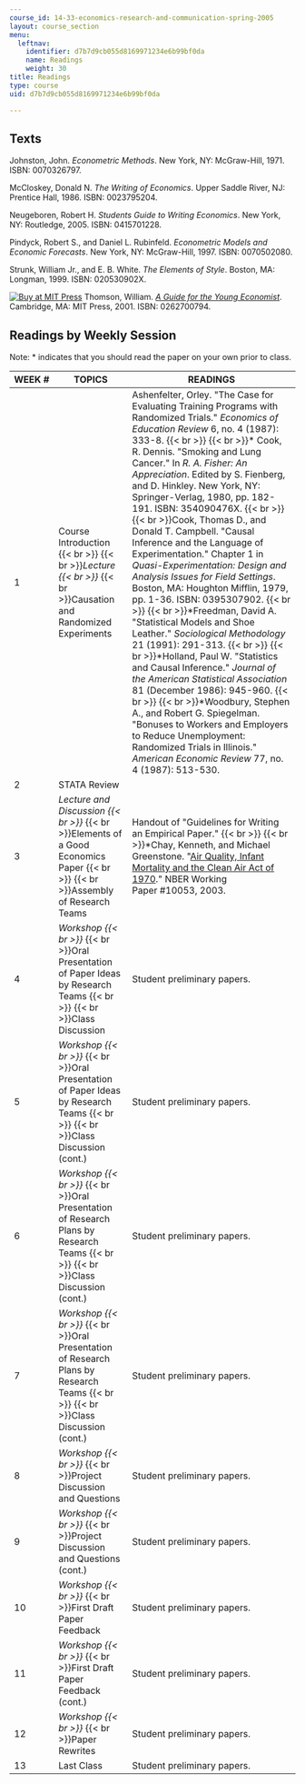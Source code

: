 ```yaml
---
course_id: 14-33-economics-research-and-communication-spring-2005
layout: course_section
menu:
  leftnav:
    identifier: d7b7d9cb055d8169971234e6b99bf0da
    name: Readings
    weight: 30
title: Readings
type: course
uid: d7b7d9cb055d8169971234e6b99bf0da

---
```


Texts
-----

Johnston, John. _Econometric Methods_. New York, NY: McGraw-Hill, 1971. ISBN: 0070326797.

McCloskey, Donald N. _The Writing of Economics_. Upper Saddle River, NJ: Prentice Hall, 1986. ISBN: 0023795204.

Neugeboren, Robert H. _Students Guide to Writing Economics_. New York, NY: Routledge, 2005. ISBN: 0415701228.

Pindyck, Robert S., and Daniel L. Rubinfeld. _Econometric Models and Economic Forecasts_. New York, NY: McGraw-Hill, 1997. ISBN: 0070502080.

Strunk, William Jr., and E. B. White. _The Elements of Style_. Boston, MA: Longman, 1999. ISBN: 020530902X.

[![Buy at MIT Press](/images/mp_logo.gif)](https://mitpress.mit.edu/0262700794) Thomson, William. [_A Guide for the Young Economist_](https://mitpress.mit.edu/0262700794). Cambridge, MA: MIT Press, 2001. ISBN: 0262700794.

Readings by Weekly Session
--------------------------

Note: \* indicates that you should read the paper on your own prior to class.

| WEEK # | TOPICS | READINGS |
| --- | --- | --- |
| 1 | Course Introduction  {{< br >}}  {{< br >}}_Lecture  {{< br >}}_  {{< br >}}Causation and Randomized Experiments | Ashenfelter, Orley. "The Case for Evaluating Training Programs with Randomized Trials." _Economics of Education Review_ 6, no. 4 (1987): 333-8.  {{< br >}}  {{< br >}}\* Cook, R. Dennis. "Smoking and Lung Cancer." In _R. A. Fisher: An Appreciation_. Edited by S. Fienberg, and D. Hinkley. New York, NY: Springer-Verlag, 1980, pp. 182-191. ISBN: 354090476X.  {{< br >}}  {{< br >}}Cook, Thomas D., and Donald T. Campbell. "Causal Inference and the Language of Experimentation." Chapter 1 in _Quasi-Experimentation: Design and Analysis Issues for Field Settings_. Boston, MA: Houghton Mifflin, 1979, pp. 1-36. ISBN: 0395307902.  {{< br >}}  {{< br >}}\*Freedman, David A. "Statistical Models and Shoe Leather." _Sociological Methodology_ 21 (1991): 291-313.  {{< br >}}  {{< br >}}\*Holland, Paul W. "Statistics and Causal Inference." _Journal of the American Statistical Association_ 81 (December 1986): 945-960.  {{< br >}}  {{< br >}}\*Woodbury, Stephen A., and Robert G. Spiegelman. "Bonuses to Workers and Employers to Reduce Unemployment: Randomized Trials in Illinois." _American Economic Review_ 77, no. 4 (1987): 513-530. |
| 2 | STATA Review | &nbsp; |
| 3 | _Lecture and Discussion  {{< br >}}_  {{< br >}}Elements of a Good Economics Paper  {{< br >}}  {{< br >}}Assembly of Research Teams | Handout of "Guidelines for Writing an Empirical Paper."  {{< br >}}  {{< br >}}\*Chay, Kenneth, and Michael Greenstone. "[Air Quality, Infant Mortality and the Clean Air Act of 1970](http://economics.mit.edu/faculty/mgreenst/papers)." NBER Working Paper #10053, 2003. |
| 4 | _Workshop  {{< br >}}_  {{< br >}}Oral Presentation of Paper Ideas by Research Teams  {{< br >}}  {{< br >}}Class Discussion | Student preliminary papers. |
| 5 | _Workshop  {{< br >}}_  {{< br >}}Oral Presentation of Paper Ideas by Research Teams  {{< br >}}  {{< br >}}Class Discussion (cont.) | Student preliminary papers. |
| 6 | _Workshop  {{< br >}}_  {{< br >}}Oral Presentation of Research Plans by Research Teams  {{< br >}}  {{< br >}}Class Discussion (cont.) | Student preliminary papers. |
| 7 | _Workshop  {{< br >}}_  {{< br >}}Oral Presentation of Research Plans by Research Teams  {{< br >}}  {{< br >}}Class Discussion (cont.) | Student preliminary papers. |
| 8 | _Workshop  {{< br >}}_  {{< br >}}Project Discussion and Questions | Student preliminary papers. |
| 9 | _Workshop  {{< br >}}_  {{< br >}}Project Discussion and Questions (cont.) | Student preliminary papers. |
| 10 | _Workshop  {{< br >}}_  {{< br >}}First Draft Paper Feedback | Student preliminary papers. |
| 11 | _Workshop  {{< br >}}_  {{< br >}}First Draft Paper Feedback (cont.) | Student preliminary papers. |
| 12 | _Workshop  {{< br >}}_  {{< br >}}Paper Rewrites | Student preliminary papers. |
| 13 | Last Class | Student preliminary papers.